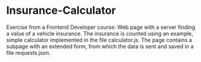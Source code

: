 # Insurance-Calculator
Exercise from a Frontend Developer course:
Web page with a server finding a value of a vehicle insurance. The insurance is counted using an example, simple calculator implemented in the file calculator.js. 
The page contains a subpage with an extended form, from which the data is sent and saved in a file requests.json.
